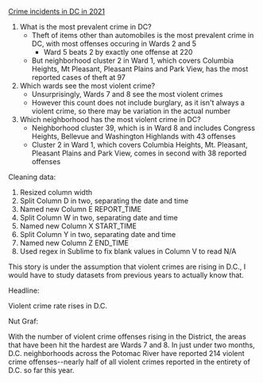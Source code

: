 [Crime incidents in DC in 2021](https://github.com/AishinaShaffer/AU-data-spring2021/blob/main/Crime_Incidents_in_2021-EDITED.csv)

1. What is the most prevalent crime in DC?
   - Theft of items other than automobiles is the most prevalent crime in DC, with most offenses occuring in Wards 2 and 5
     - Ward 5 beats 2 by exactly one offense at 220
   - But neighborhood cluster 2 in Ward 1, which covers Columbia Heights, Mt Pleasant, Pleasant Plains and Park View, has the most reported cases of theft at 97
1. Which wards see the most violent crime?
   - Unsurprisingly, Wards 7 and 8 see the most violent crimes
   - However this count does not include burglary, as it isn't always a violent crime, so there may be variation in the actual number
1. Which neighborhood has the most violent crime in DC?
   - Neighborhood cluster 39, which is in Ward 8 and includes Congress Heights, Bellevue and Washington Highlands with 43 offenses
   - Cluster 2 in Ward 1, which covers Columbia Heights, Mt. Pleasant, Pleasant Plains and Park View, comes in second with 38 reported offenses

Cleaning data:
1. Resized column width
2. Split Column D in two, separating the date and time
3. Named new Column E REPORT_TIME
4. Split Column W in two, separating date and time
5. Named new Column X START_TIME
6. Split Column Y in two, separating date and time
7. Named new Column Z END_TIME
9. Used regex in Sublime to fix blank values in Column V to read N/A

This story is under the assumption that violent crimes are rising in D.C., I would have to study datasets from previous years to actually know that.

Headline: 

Violent crime rate rises in D.C.

Nut Graf:

With the number of violent crime offenses rising in the District, the areas that have been hit the hardest are Wards 7 and 8. In just under two months, D.C. neighborhoods across the Potomac River have reported 214 violent crime offenses--nearly half of all violent crimes reported in the entirety of D.C. so far this year.
